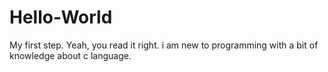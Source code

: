 # Hello-World
My first step.
Yeah, you read it right. i am new to programming with a bit of knowledge about c language.
